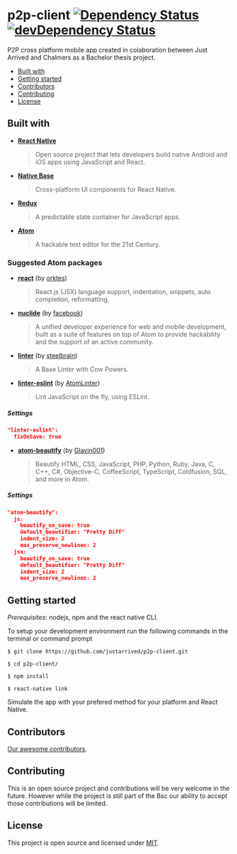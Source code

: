 # p2p-client [![Dependency Status][david-badge]][david-badge-url] [![devDependency Status][david-dev-badge]][david-dev-badge-url]

P2P cross platform mobile app created in colaboration between Just Arrived and Chalmers as a Bachelor thesis project.

* [Built with](#built-with)
* [Getting started](#getting-started)
* [Contributors](#contributors)
* [Contributing](#contributing)
* [License](#license)

## Built with
* **[React Native](https://facebook.github.io/react-native/)**

    > Open source project that lets developers build native Android and iOS apps using JavaScript and React.

* **[Native Base](http://nativebase.io/)**

    > Cross-platform UI components for React Native.

* **[Redux](http://redux.js.org/)**

    > A predictable state container for JavaScript apps.

* **[Atom](https://atom.io/)**

    > A hackable text editor for the 21st Century.

### Suggested Atom packages
* **[react](https://atom.io/packages/react)** (by [orktes](https://atom.io/users/orktes))

    > React.js (JSX) language support, indentation, snippets, auto completion, reformatting.

* **[nuclide](https://atom.io/packages/nuclide)** (by [facebook](https://atom.io/users/facebook))

    > A unified developer experience for web and mobile development, built as a suite of features on top of Atom to provide hackability and the support of an active community.

* **[linter](https://atom.io/packages/linter)** (by [steelbrain](https://atom.io/users/steelbrain))

    > A Base Linter with Cow Powers.

* **[linter-eslint](https://atom.io/packages/linter-eslint)** (by [AtomLinter](https://atom.io/users/AtomLinter))

    > Lint JavaScript on the fly, using ESLint.

##### **Settings**
```json
"linter-eslint":
  fixOnSave: true
```
* **[atom-beautify](https://atom.io/packages/atom-beautify)** (by [Glavin001](https://atom.io/users/Glavin001))

    > Beautify HTML, CSS, JavaScript, PHP, Python, Ruby, Java, C, C++, C#, Objective-C, CoffeeScript, TypeScript, Coldfusion, SQL, and more in Atom.

##### **Settings**
```json
"atom-beautify":
  js:
    beautify_on_save: true
    default_beautifier: "Pretty Diff"
    indent_size: 2
    max_preserve_newlines: 2
  jsx:
    beautify_on_save: true
    default_beautifier: "Pretty Diff"
    indent_size: 2
    max_preserve_newlines: 2
```

## Getting started
_Prerequisites_: nodejs, npm and the react native CLI.<br/>

To setup your development environment run the following commands in the terminal or command prompt
```
$ git clone https://github.com/justarrived/p2p-client.git

$ cd p2p-client/

$ npm install

$ react-native link
```
Simulate the app with your prefered method for your platform and React Native.

## Contributors

[Our awesome contributors](https://github.com/justarrived/p2p-client/graphs/contributors).

## Contributing

This is an open source project and contributions will be very welcome in the future. However while the project is still part of the Bsc our ability to accept those contributions will be limited.

## License

This project is open source and licensed under [MIT](LICENSE).


[david-badge]: https://david-dm.org/justarrived/p2p-client.svg
[david-badge-url]: https://david-dm.org/justarrived/p2p-client
[david-dev-badge]: https://david-dm.org/justarrived/p2p-client/dev-status.svg
[david-dev-badge-url]: https://david-dm.org/justarrived/p2p-client?type=dev
